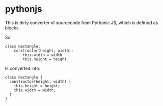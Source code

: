 # pythonjs

This is dirty converter of sourcecode from Pythonic JS, which is defined as blocks.

So

```
class Rectangle:
    constructor(height, width):
        this.width = width
        this.height = height
```

Is converted into:

```
class Rectangle {
  constructor(height, width) {
    this.height = height;
    this.width = width;
  }
}
```


